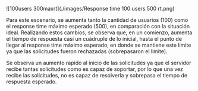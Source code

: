 ![100users 300maxrt](./images/Response time 100 users 500 rt.png)

Para este escenario, se aumenta tanto la cantidad de usuarios (100) como el response time máximo esperado (500), en comparación con la situación ideal. Realizando estos cambios, se observa que, en un comienzo, aumenta el tiempo de respuesta casi un cuádruple de lo inicial, hasta el punto de llegar al response time máximo esperado, en donde se mantiene este limite ya que las solicitudes fueron rechazadas (sobrepasaron el limite).

Se observa un aumento rapido al inicio de las solicitudes ya que el servidor recibe tantas solicitudes como es capaz de soportar, por lo que una vez recibe las solicitudes, no es capaz de resolverla y sobrepasa el tiempo de respuesta esperado.
